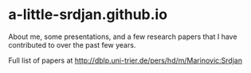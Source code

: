 # a-little-srdjan.github.io

About me, some presentations, and a few research papers that I have contributed to over the past few years.

Full list of papers at http://dblp.uni-trier.de/pers/hd/m/Marinovic:Srdjan
